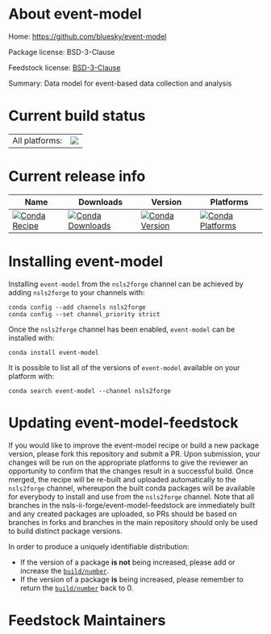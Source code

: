 About event-model
=================

Home: https://github.com/bluesky/event-model

Package license: BSD-3-Clause

Feedstock license: [BSD-3-Clause](https://github.com/nsls-ii-forge/event-model-feedstock/blob/master/LICENSE.txt)

Summary: Data model for event-based data collection and analysis

Current build status
====================


<table><tr><td>All platforms:</td>
    <td>
      <a href="https://dev.azure.com/nsls2forge/nsls2forge/_build/latest?definitionId=3&branchName=master">
        <img src="https://dev.azure.com/nsls2forge/nsls2forge/_apis/build/status/event-model-feedstock?branchName=master">
      </a>
    </td>
  </tr>
</table>

Current release info
====================

| Name | Downloads | Version | Platforms |
| --- | --- | --- | --- |
| [![Conda Recipe](https://img.shields.io/badge/recipe-event--model-green.svg)](https://anaconda.org/nsls2forge/event-model) | [![Conda Downloads](https://img.shields.io/conda/dn/nsls2forge/event-model.svg)](https://anaconda.org/nsls2forge/event-model) | [![Conda Version](https://img.shields.io/conda/vn/nsls2forge/event-model.svg)](https://anaconda.org/nsls2forge/event-model) | [![Conda Platforms](https://img.shields.io/conda/pn/nsls2forge/event-model.svg)](https://anaconda.org/nsls2forge/event-model) |

Installing event-model
======================

Installing `event-model` from the `nsls2forge` channel can be achieved by adding `nsls2forge` to your channels with:

```
conda config --add channels nsls2forge
conda config --set channel_priority strict
```

Once the `nsls2forge` channel has been enabled, `event-model` can be installed with:

```
conda install event-model
```

It is possible to list all of the versions of `event-model` available on your platform with:

```
conda search event-model --channel nsls2forge
```




Updating event-model-feedstock
==============================

If you would like to improve the event-model recipe or build a new
package version, please fork this repository and submit a PR. Upon submission,
your changes will be run on the appropriate platforms to give the reviewer an
opportunity to confirm that the changes result in a successful build. Once
merged, the recipe will be re-built and uploaded automatically to the
`nsls2forge` channel, whereupon the built conda packages will be available for
everybody to install and use from the `nsls2forge` channel.
Note that all branches in the nsls-ii-forge/event-model-feedstock are
immediately built and any created packages are uploaded, so PRs should be based
on branches in forks and branches in the main repository should only be used to
build distinct package versions.

In order to produce a uniquely identifiable distribution:
 * If the version of a package **is not** being increased, please add or increase
   the [``build/number``](https://docs.conda.io/projects/conda-build/en/latest/resources/define-metadata.html#build-number-and-string).
 * If the version of a package **is** being increased, please remember to return
   the [``build/number``](https://docs.conda.io/projects/conda-build/en/latest/resources/define-metadata.html#build-number-and-string)
   back to 0.

Feedstock Maintainers
=====================


